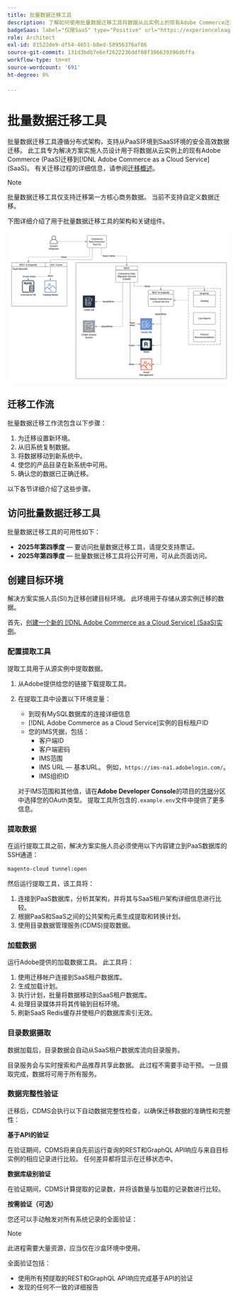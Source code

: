 ```yaml
---
title: 批量数据迁移工具
description: 了解如何使用批量数据迁移工具将数据从云实例上的现有Adobe Commerce迁移到 [!DNL Adobe Commerce as a Cloud Service]。
badgeSaas: label="仅限SaaS" type="Positive" url="https://experienceleague.adobe.com/zh-hans/docs/commerce/user-guides/product-solutions" tooltip="仅适用于Adobe Commerce as a Cloud Service和Adobe Commerce Optimizer项目(Adobe管理的SaaS基础架构)。"
role: Architect
exl-id: 81522de9-df54-4651-b8ed-58956376af86
source-git-commit: 131d3bdb7e6ef2622236ddf08f306639396d6ffa
workflow-type: tm+mt
source-wordcount: '691'
ht-degree: 0%

---
```


# 批量数据迁移工具

批量数据迁移工具遵循分布式架构，支持从PaaS环境到SaaS环境的安全高效数据迁移。 此工具专为解决方案实施人员设计用于将数据从云实例上的现有Adobe Commerce (PaaS)迁移到[!DNL Adobe Commerce as a Cloud Service] (SaaS)。 有关迁移过程的详细信息，请参阅[迁移概述](./overview.md)。

>[!NOTE]
>
>批量数据迁移工具仅支持迁移第一方核心商务数据。 当前不支持自定义数据迁移。

下图详细介绍了用于批量数据迁移工具的架构和关键组件。

![批量数据迁移工具体系结构](../assets/bulk-data-diagram.png)

## 迁移工作流

批量数据迁移工作流包含以下步骤：

1. 为迁移设置新环境。
1. 从旧系统复制数据。
1. 将数据移动到新系统中。
1. 使您的产品目录在新系统中可用。
1. 确认您的数据已正确迁移。

以下各节详细介绍了这些步骤。

## 访问批量数据迁移工具

批量数据迁移工具的可用性如下：

- **2025年第四季度** — 要访问批量数据迁移工具，请提交支持票证。
- **2025年第四季度** — 批量数据迁移工具将公开可用，可从此页面访问。

## 创建目标环境

解决方案实施人员(SI)为迁移创建目标环境。 此环境用于存储从源实例迁移的数据。

首先，[创建一个新的 [!DNL Adobe Commerce as a Cloud Service] (SaaS)实例](../getting-started.md#create-an-instance)。

### 配置提取工具

提取工具用于从源实例中提取数据。

1. 从Adobe提供给您的链接下载提取工具。
1. 在提取工具中设置以下环境变量：
   - 到现有MySQL数据库的连接详细信息
   - [!DNL Adobe Commerce as a Cloud Service]实例的目标租户ID
   - 您的IMS凭据，包括：
      - 客户端ID
      - 客户端密码
      - IMS范围
      - IMS URL — 基本URL。 例如，`https://ims-na1.adobelogin.com/`。
      - IMS组织ID

   对于IMS范围和其他值，请在&#x200B;**Adobe Developer Console**&#x200B;的项目的[凭据](https://developer.adobe.com/console/)分区中选择您的OAuth类型。 提取工具所包含的`.example.env`文件中提供了更多信息。

### 提取数据

在运行提取工具之前，解决方案实施人员必须使用以下内容建立到PaaS数据库的SSH通道：

```bash
magento-cloud tunnel:open
```

然后运行提取工具，该工具将：

1. 连接到PaaS数据库，分析其架构，并将其与SaaS租户架构详细信息进行比较。
1. 根据PaaS和SaaS之间的公共架构元素生成提取和转换计划。
1. 使用目录数据管理服务(CDMS)提取数据。

### 加载数据

运行Adobe提供的加载数据工具。 此工具将：

1. 使用迁移帐户连接到SaaS租户数据库。
1. 生成加载计划。
1. 执行计划，批量将数据移动到SaaS租户数据库。
1. 处理目录媒体并将其传输到目标环境。
1. 刷新SaaS Redis缓存并使租户的数据库索引无效。

### 目录数据摄取

数据加载后，目录数据会自动从SaaS租户数据库流向目录服务。

目录服务会与实时搜索和产品推荐共享此数据。 此过程不需要手动干预。 一旦摄取完成，数据将可用于所有服务。

### 数据完整性验证

迁移后，CDMS会执行以下自动数据完整性检查，以确保迁移数据的准确性和完整性：

**基于API的验证**

在验证期间，CDMS将来自先前运行查询的REST和GraphQL API响应与来自目标实例的相应记录进行比较。 任何差异都将显示在迁移状态中。

**数据库级别验证**

在验证期间，CDMS计算提取的记录数，并将该数量与加载的记录数进行比较。

**按需验证（可选）**

您还可以手动触发对所有系统记录的全面验证：

>[!NOTE]
>
>此进程需要大量资源，应当仅在沙盒环境中使用。

全面验证包括：

- 使用所有预提取的REST和GraphQL API响应完成基于API的验证
- 发现的任何不一致的详细报告
